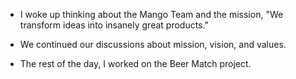 - I woke up thinking about the Mango Team and the mission, "We transform ideas into insanely great products."

- We continued our discussions about mission, vision, and values.

- The rest of the day, I worked on the Beer Match project.
